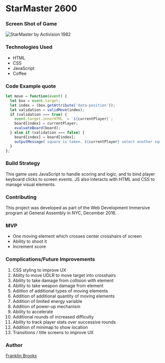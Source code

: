 # StarMaster 2600

### Screen Shot of Game  
  ![StarMaster by Activision 1982](http://www.8-bitcentral.com/images/reviews/atari2600/starmaster2600Screen.jpg)

### Technologies Used
- HTML
- CSS
- JavaScript
- Coffee

### Code Example quote
```javascript
let move = function(event) {
  let box = event.target;
  let index = (box.getAttribute('data-position'));
  let validation = validMove(index);
  if (validation === true) {
    event.target.innerHTML  = `${currentPlayer}`;
    board[index] = currentPlayer;
    evaluateBoard(board);
  } else if (validation === false) {
    board[index] = board[index];
    outputMessage(`square is taken. ${currentPlayer} select another square:`);
  }
};
````
### Build Strategy
This game uses JavaScript to handle scoring and logic, and to bind player keyboard clicks to screen events. JS also interacts with HTML and CSS to manage visual elements.

### Contributing
This project was developed as part of the Web Development Immersive program at General Assembly in NYC, December 2016.

### MVP
- One moving element which crosses center crosshairs of screen
- Ability to shoot it
- Increment score

### Complications/Future Improvements 
  1. CSS styling to improve UX
  1. Ablity to move UDLR to move target into crosshairs
  1. Ability to take damage from collision with element
  1. Ability to take weapon damage from element
  1. Adiition of additional types of moving elements
  1. Addition of additional quantity of moving elements
  1. Addition of limited energy variable
  1. Addition of power-up mechanism
  1. Ability to accelerate 
  1. Additional rounds of increased difficulty
  1. Ability to track player stats over successive rounds
  1. Addition of minimap to show location
  1. Transitions / title screens to improve UX

### Author
  [Franklin Brooks](http://www.franklinchristopherbrooks.com) 
